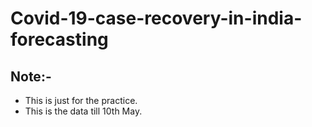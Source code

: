 # Covid-19-case-recovery-in-india-forecasting

## Note:-
* This is just for the practice.
* This is the data till 10th May.
